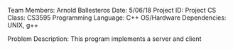 Team Members: Arnold Ballesteros
Date:  5/06/18
Project ID: Project
CS Class: CS3595
Programming Language: C++
OS/Hardware Dependencies: UNIX, g++

Problem Description: This program implements a server and client
